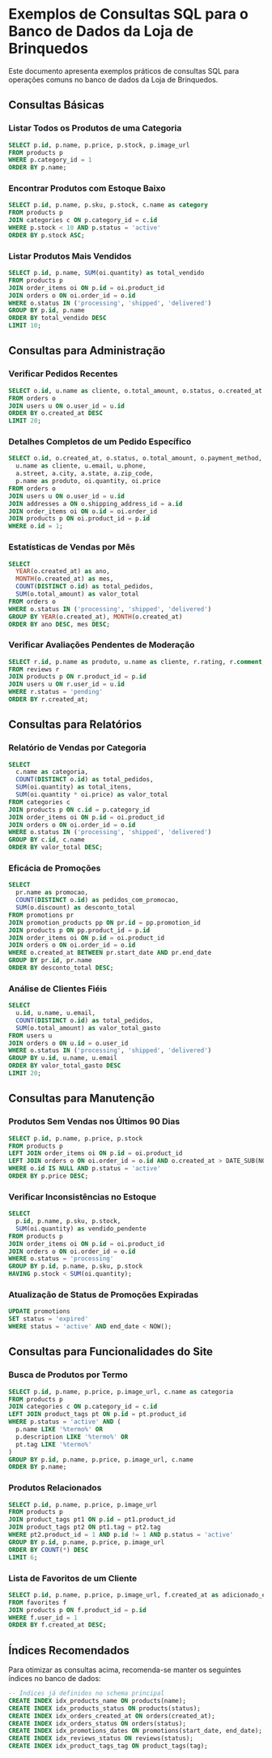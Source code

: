 
# Exemplos de Consultas SQL para o Banco de Dados da Loja de Brinquedos

Este documento apresenta exemplos práticos de consultas SQL para operações comuns no banco de dados da Loja de Brinquedos.

## Consultas Básicas

### Listar Todos os Produtos de uma Categoria

```sql
SELECT p.id, p.name, p.price, p.stock, p.image_url 
FROM products p
WHERE p.category_id = 1
ORDER BY p.name;
```

### Encontrar Produtos com Estoque Baixo

```sql
SELECT p.id, p.name, p.sku, p.stock, c.name as category
FROM products p
JOIN categories c ON p.category_id = c.id
WHERE p.stock < 10 AND p.status = 'active'
ORDER BY p.stock ASC;
```

### Listar Produtos Mais Vendidos

```sql
SELECT p.id, p.name, SUM(oi.quantity) as total_vendido
FROM products p
JOIN order_items oi ON p.id = oi.product_id
JOIN orders o ON oi.order_id = o.id
WHERE o.status IN ('processing', 'shipped', 'delivered')
GROUP BY p.id, p.name
ORDER BY total_vendido DESC
LIMIT 10;
```

## Consultas para Administração

### Verificar Pedidos Recentes

```sql
SELECT o.id, u.name as cliente, o.total_amount, o.status, o.created_at
FROM orders o
JOIN users u ON o.user_id = u.id
ORDER BY o.created_at DESC
LIMIT 20;
```

### Detalhes Completos de um Pedido Específico

```sql
SELECT o.id, o.created_at, o.status, o.total_amount, o.payment_method,
  u.name as cliente, u.email, u.phone,
  a.street, a.city, a.state, a.zip_code,
  p.name as produto, oi.quantity, oi.price
FROM orders o
JOIN users u ON o.user_id = u.id
JOIN addresses a ON o.shipping_address_id = a.id
JOIN order_items oi ON o.id = oi.order_id
JOIN products p ON oi.product_id = p.id
WHERE o.id = 1;
```

### Estatísticas de Vendas por Mês

```sql
SELECT 
  YEAR(o.created_at) as ano,
  MONTH(o.created_at) as mes,
  COUNT(DISTINCT o.id) as total_pedidos,
  SUM(o.total_amount) as valor_total
FROM orders o
WHERE o.status IN ('processing', 'shipped', 'delivered')
GROUP BY YEAR(o.created_at), MONTH(o.created_at)
ORDER BY ano DESC, mes DESC;
```

### Verificar Avaliações Pendentes de Moderação

```sql
SELECT r.id, p.name as produto, u.name as cliente, r.rating, r.comment, r.created_at
FROM reviews r
JOIN products p ON r.product_id = p.id
JOIN users u ON r.user_id = u.id
WHERE r.status = 'pending'
ORDER BY r.created_at;
```

## Consultas para Relatórios

### Relatório de Vendas por Categoria

```sql
SELECT 
  c.name as categoria,
  COUNT(DISTINCT o.id) as total_pedidos,
  SUM(oi.quantity) as total_itens,
  SUM(oi.quantity * oi.price) as valor_total
FROM categories c
JOIN products p ON c.id = p.category_id
JOIN order_items oi ON p.id = oi.product_id
JOIN orders o ON oi.order_id = o.id
WHERE o.status IN ('processing', 'shipped', 'delivered')
GROUP BY c.id, c.name
ORDER BY valor_total DESC;
```

### Eficácia de Promoções

```sql
SELECT 
  pr.name as promocao,
  COUNT(DISTINCT o.id) as pedidos_com_promocao,
  SUM(o.discount) as desconto_total
FROM promotions pr
JOIN promotion_products pp ON pr.id = pp.promotion_id
JOIN products p ON pp.product_id = p.id
JOIN order_items oi ON p.id = oi.product_id
JOIN orders o ON oi.order_id = o.id
WHERE o.created_at BETWEEN pr.start_date AND pr.end_date
GROUP BY pr.id, pr.name
ORDER BY desconto_total DESC;
```

### Análise de Clientes Fiéis

```sql
SELECT 
  u.id, u.name, u.email,
  COUNT(DISTINCT o.id) as total_pedidos,
  SUM(o.total_amount) as valor_total_gasto
FROM users u
JOIN orders o ON u.id = o.user_id
WHERE o.status IN ('processing', 'shipped', 'delivered')
GROUP BY u.id, u.name, u.email
ORDER BY valor_total_gasto DESC
LIMIT 20;
```

## Consultas para Manutenção

### Produtos Sem Vendas nos Últimos 90 Dias

```sql
SELECT p.id, p.name, p.price, p.stock
FROM products p
LEFT JOIN order_items oi ON p.id = oi.product_id
LEFT JOIN orders o ON oi.order_id = o.id AND o.created_at > DATE_SUB(NOW(), INTERVAL 90 DAY)
WHERE o.id IS NULL AND p.status = 'active'
ORDER BY p.price DESC;
```

### Verificar Inconsistências no Estoque

```sql
SELECT 
  p.id, p.name, p.sku, p.stock,
  SUM(oi.quantity) as vendido_pendente
FROM products p
JOIN order_items oi ON p.id = oi.product_id
JOIN orders o ON oi.order_id = o.id
WHERE o.status = 'processing'
GROUP BY p.id, p.name, p.sku, p.stock
HAVING p.stock < SUM(oi.quantity);
```

### Atualização de Status de Promoções Expiradas

```sql
UPDATE promotions
SET status = 'expired'
WHERE status = 'active' AND end_date < NOW();
```

## Consultas para Funcionalidades do Site

### Busca de Produtos por Termo

```sql
SELECT p.id, p.name, p.price, p.image_url, c.name as categoria
FROM products p
JOIN categories c ON p.category_id = c.id
LEFT JOIN product_tags pt ON p.id = pt.product_id
WHERE p.status = 'active' AND (
  p.name LIKE '%termo%' OR
  p.description LIKE '%termo%' OR
  pt.tag LIKE '%termo%'
)
GROUP BY p.id, p.name, p.price, p.image_url, c.name
ORDER BY p.name;
```

### Produtos Relacionados

```sql
SELECT p.id, p.name, p.price, p.image_url
FROM products p
JOIN product_tags pt1 ON p.id = pt1.product_id
JOIN product_tags pt2 ON pt1.tag = pt2.tag
WHERE pt2.product_id = 1 AND p.id != 1 AND p.status = 'active'
GROUP BY p.id, p.name, p.price, p.image_url
ORDER BY COUNT(*) DESC
LIMIT 6;
```

### Lista de Favoritos de um Cliente

```sql
SELECT p.id, p.name, p.price, p.image_url, f.created_at as adicionado_em
FROM favorites f
JOIN products p ON f.product_id = p.id
WHERE f.user_id = 1
ORDER BY f.created_at DESC;
```

## Índices Recomendados

Para otimizar as consultas acima, recomenda-se manter os seguintes índices no banco de dados:

```sql
-- Índices já definidos no schema principal
CREATE INDEX idx_products_name ON products(name);
CREATE INDEX idx_products_status ON products(status);
CREATE INDEX idx_orders_created_at ON orders(created_at);
CREATE INDEX idx_orders_status ON orders(status);
CREATE INDEX idx_promotions_dates ON promotions(start_date, end_date);
CREATE INDEX idx_reviews_status ON reviews(status);
CREATE INDEX idx_product_tags_tag ON product_tags(tag);
```
